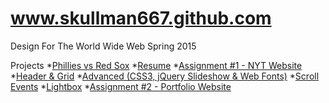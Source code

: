 # www.skullman667.github.com

Design For The World Wide Web Spring 2015

Projects
*[Phillies vs Red Sox](http://www.skullman667.github.com/phillies "Phillies vs Red Sox")
*[Resume](http://www.skullman667.github.com/resume "Resume")
*[Assignment #1 - NYT Website](http://www.skullman667.github.com/assignment1 "Assignment #1")
*[Header & Grid](http://www.skullman667.github.com/header-grid "Header & Grid")
*[Advanced (CSS3, jQuery Slideshow & Web Fonts)](http://www.skullman667.github.com/advanced "Advanced")
*[Scroll Events](http://www.skullman667.github.com/scrollit "Scroll Events")
*[Lightbox](http://www.skullman667.github.com/lightbox "Lightbox")
*[Assignment #2 - Portfolio Website](http://www.skullman667.github.com/assignment2 "Assignment #2")